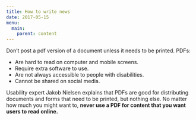 ```yaml
---
title: How to write news
date: 2017-05-15
menu:
  main:
    parent: content
---
```



 Don’t post a pdf version of a document unless it needs to be printed.
PDFs:

* Are hard to read on computer and mobile screens.
* Require extra software to use.
* Are not always accessible to people with disabilities.
* Cannot be shared on social media.

Usability expert Jakob Nielsen explains that PDFs are good for distributing documents and forms that need to be printed, but nothing else. No matter how much you might want to, **never use a PDF for content that you want users to read online.**
